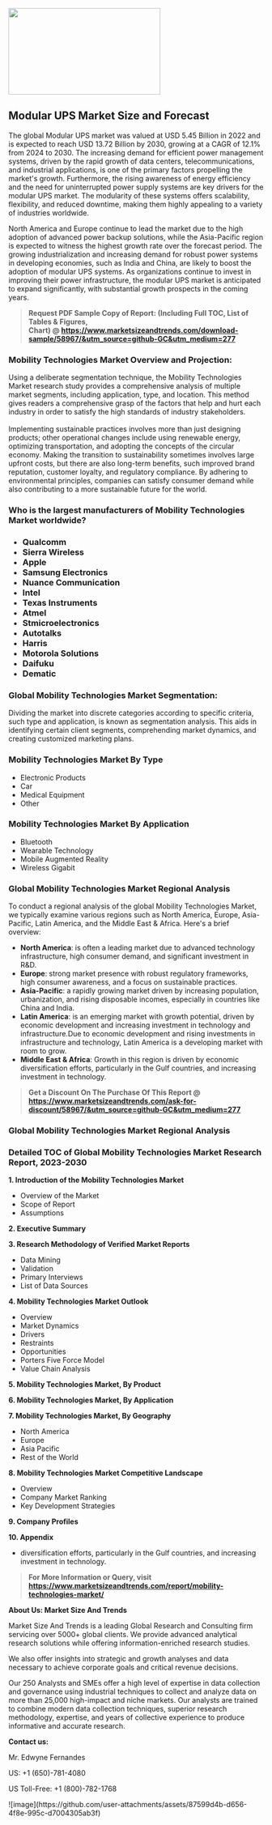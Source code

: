 <p><img class="alignnone size-medium wp-image-20088" src="https://ffe5etoiles.com/wp-content/uploads/2024/12/MST1-300x171.png" alt="" width="300" height="171" /></p><h2>Modular UPS Market Size and Forecast</h2><p>The global Modular UPS market was valued at USD 5.45 Billion in 2022 and is expected to reach USD 13.72 Billion by 2030, growing at a CAGR of 12.1% from 2024 to 2030. The increasing demand for efficient power management systems, driven by the rapid growth of data centers, telecommunications, and industrial applications, is one of the primary factors propelling the market's growth. Furthermore, the rising awareness of energy efficiency and the need for uninterrupted power supply systems are key drivers for the modular UPS market. The modularity of these systems offers scalability, flexibility, and reduced downtime, making them highly appealing to a variety of industries worldwide.</p><p>North America and Europe continue to lead the market due to the high adoption of advanced power backup solutions, while the Asia-Pacific region is expected to witness the highest growth rate over the forecast period. The growing industrialization and increasing demand for robust power systems in developing economies, such as India and China, are likely to boost the adoption of modular UPS systems. As organizations continue to invest in improving their power infrastructure, the modular UPS market is anticipated to expand significantly, with substantial growth prospects in the coming years.</p></p><blockquote id="" class=""><strong>Request PDF Sample Copy of Report: (Including Full TOC, List of Tables &amp; Figures, Chart)&nbsp;@&nbsp;<strong><a href="https://www.marketsizeandtrends.com/download-sample/58967/&utm_source=github-GC&utm_medium=277" target="_blank">https://www.marketsizeandtrends.com/download-sample/58967/&utm_source=github-GC&utm_medium=277</a></strong></strong></blockquote><h3 id="" class="">Mobility Technologies Market&nbsp;Overview and Projection:</h3><p id="" class="">Using a deliberate segmentation technique, the Mobility Technologies Market research study provides a comprehensive analysis of multiple market segments, including application, type, and location. This method gives readers a comprehensive grasp of the factors that help and hurt each industry in order to satisfy the high standards of industry stakeholders. <br /> <br />Implementing sustainable practices involves more than just designing products; other operational changes include using renewable energy, optimizing transportation, and adopting the concepts of the circular economy. Making the transition to sustainability sometimes involves large upfront costs, but there are also long-term benefits, such improved brand reputation, customer loyalty, and regulatory compliance. By adhering to environmental principles, companies can satisfy consumer demand while also contributing to a more sustainable future for the world.</p><h3 id="" class="">Who is the largest manufacturers of&nbsp;Mobility Technologies Market worldwide?</h3><h3 class=""><p><ul><li>Qualcomm </li><li> Sierra Wireless </li><li> Apple </li><li> Samsung Electronics </li><li> Nuance Communication </li><li> Intel </li><li> Texas Instruments </li><li> Atmel </li><li> Stmicroelectronics </li><li> Autotalks </li><li> Harris </li><li> Motorola Solutions </li><li> Daifuku </li><li> Dematic</li></ul></p></h3><h3 id="" class="">Global&nbsp;Mobility Technologies Market Segmentation:</h3><p id="" class="">Dividing the market into discrete categories according to specific criteria, such type and application, is known as segmentation analysis. This aids in identifying certain client segments, comprehending market dynamics, and creating customized marketing plans.</p><h3 id="" class="">Mobility Technologies Market&nbsp;By Type</h3><p><p><ul><li>Electronic Products </li><li> Car </li><li> Medical Equipment </li><li> Other</p></li></ul></p></p><h3 id="" class="">Mobility Technologies Market&nbsp;By Application</h3><p class=""><p><ul><li>Bluetooth </li><li> Wearable Technology </li><li> Mobile Augmented Reality </li><li> Wireless Gigabit</li></ul></p></p><h3 id="" class="">Global Mobility Technologies Market Regional Analysis</h3><p id="" class="">To conduct a regional analysis of the global Mobility Technologies Market, we typically examine various regions such as North America, Europe, Asia-Pacific, Latin America, and the Middle East &amp; Africa. Here's a brief overview:</p><ul><li><strong>North America</strong>: is often a leading market due to advanced technology infrastructure, high consumer demand, and significant investment in R&amp;D.</li><li><strong>Europe</strong>: strong market presence with robust regulatory frameworks, high consumer awareness, and a focus on sustainable practices.</li><li><strong>Asia-Pacific</strong>: a rapidly growing market driven by increasing population, urbanization, and rising disposable incomes, especially in countries like China and India.</li><li><strong>Latin America</strong>: is an emerging market with growth potential, driven by economic development and increasing investment in technology and infrastructure.Due to economic development and rising investments in infrastructure and technology, Latin America is a developing market with room to grow.</li><li><strong>Middle East &amp; Africa</strong>: Growth in this region is driven by economic diversification efforts, particularly in the Gulf countries, and increasing investment in technology.</li></ul><blockquote id="" class=""><strong>Get a Discount On The Purchase Of This Report @ <strong><a href="https://www.marketsizeandtrends.com/ask-for-discount/58967/&utm_source=github-GC&utm_medium=277" target="_blank">https://www.marketsizeandtrends.com/ask-for-discount/58967/&utm_source=github-GC&utm_medium=277</a></strong></strong></blockquote><h3 id="" class="">Global Mobility Technologies Market Regional Analysis</h3><h3 id="" class="">Detailed TOC of Global Mobility Technologies Market Research Report, 2023-2030</h3><p id="" class=""><strong>1. Introduction of the Mobility Technologies Market</strong></p><ul><li>Overview of the Market</li><li>Scope of Report</li><li>Assumptions</li></ul><p id="" class=""><strong>2. Executive Summary</strong></p><p id="" class=""><strong>3. Research Methodology of Verified Market Reports</strong></p><ul><li>Data Mining</li><li>Validation</li><li>Primary Interviews</li><li>List of Data Sources</li></ul><p id="" class=""><strong>4. Mobility Technologies Market Outlook</strong></p><ul><li>Overview</li><li>Market Dynamics</li><li>Drivers</li><li>Restraints</li><li>Opportunities</li><li>Porters Five Force Model</li><li>Value Chain Analysis</li></ul><p id="" class=""><strong>5. Mobility Technologies Market, By Product</strong></p><p id="" class=""><strong>6. Mobility Technologies Market, By Application</strong></p><p id="" class=""><strong>7. Mobility Technologies Market, By Geography</strong></p><ul><li>North America</li><li>Europe</li><li>Asia Pacific</li><li>Rest of the World</li></ul><p id="" class=""><strong>8. Mobility Technologies Market Competitive Landscape</strong></p><ul><li>Overview</li><li>Company Market Ranking</li><li>Key Development Strategies</li></ul><p id="" class=""><strong>9. Company Profiles</strong></p><p id="" class=""><strong>10. Appendix</strong></p><ul><li>diversification efforts, particularly in the Gulf countries, and increasing investment in technology.</li></ul><blockquote id="" class=""><strong>For More Information or Query, visit <strong><strong><a href="https://www.marketsizeandtrends.com/report/mobility-technologies-market/" target="_blank">https://www.marketsizeandtrends.com/report/mobility-technologies-market/</a></strong></strong></strong></blockquote><p id="" class=""><strong>About Us: Market Size And Trends</strong></p><p id="" class="">Market Size And Trends is a leading Global Research and Consulting firm servicing over 5000+ global clients. We provide advanced analytical research solutions while offering information-enriched research studies.</p><p id="" class="">We also offer insights into strategic and growth analyses and data necessary to achieve corporate goals and critical revenue decisions.</p><p id="" class="">Our 250 Analysts and SMEs offer a high level of expertise in data collection and governance using industrial techniques to collect and analyze data on more than 25,000 high-impact and niche markets. Our analysts are trained to combine modern data collection techniques, superior research methodology, expertise, and years of collective experience to produce informative and accurate research.</p><p id="" class=""><strong>Contact us:</strong></p><p id="" class="">Mr. Edwyne Fernandes</p><p id="" class="">US: +1 (650)-781-4080</p><p id="" class="">US Toll-Free: +1 (800)-782-1768</p>
![image](https://github.com/user-attachments/assets/87599d4b-d656-4f8e-995c-d7004305ab3f)

